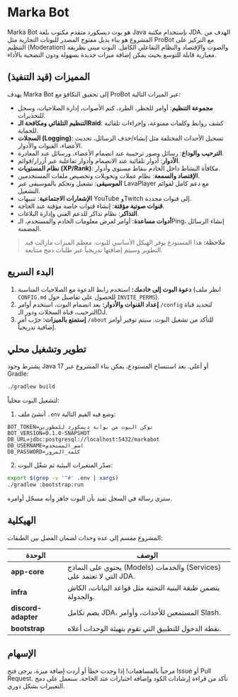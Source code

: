 # Marka Bot

Marka Bot هو بوت ديسكورد متقدم مكتوب بلغة Java بإستخدام مكتبة JDA. الهدف من المشروع هو بناء بديل مفتوح المصدر للبوتات التجارية مثل ProBot مع التركيز على التنظيم (Moderation) والصوت والإقتصاد والنظام التفاعلي الكامل. البوت مبني بطريقة معيارية قابلة للتوسع بحيث يمكن إضافة ميزات جديدة بسهولة ودون التضحية بالأداء.

## المميزات (قيد التنفيذ)

يهدف Marka Bot إلى تحقيق التكافؤ مع ProBot عبر الميزات التالية:

- **مجموعة التنظيم**: أوامر للحظر، الطرد، كتم الأصوات، إدارة الصلاحيات، وسجل للتحذيرات.
- **التنظيم التلقائي ومكافحة الـRaid**: كشف روابط وكلمات ممنوعة، وإجراءات تلقائية للحماية.
- **السجلات (Logging)**: تسجيل الأحداث المختلفة مثل إنشاء/حذف الرسائل، تحديث الأعضاء، القنوات والأدوار.
- **الترحيب والوداع**: رسائل وصور ترحيبية عند انضمام الأعضاء، ورسائل عند المغادرة.
- **الأدوار**: أدوار تلقائية عند الانضمام وأدوار تفاعلية عبر أزرار/قوائم.
- **نظام المستويات (XP/Rank)**: مكافأة النشاط داخل الخادم بنقاط مستوى وأدوار.
- **الإقتصاد والسمعة**: نظام عملات وتحويلات وتخصيص ملفات المستخدمين.
- **الموسيقى**: تشغيل وتحكم بالموسيقى عبر LavaPlayer مع دعم كامل لقوائم التشغيل.
- **الإشعارات الاجتماعية**: تنبيهات YouTube وTwitch إلى قنوات محددة.
- **قنوات صوتية مؤقتة**: إنشاء قنوات خاصة مؤقتة عند الحاجة.
- **التذاكر**: نظام تذاكر للدعم الفني وإدارة البلاغات.
- **أدوات مساعدة**: أوامر لعرض معلومات الخادم والمستخدم، الـPing، إنشاء الرسائل المضمنة.

> **ملاحظة:** هذا المستودع يوفر الهيكل الأساسي للبوت. معظم الميزات مازالت قيد التطوير وسيتم إضافتها تدريجياً عبر طلبات دمج متتابعة.

## البدء السريع

1. **دعوة البوت إلى خادمك:** استخدم رابط الدعوة مع الصلاحيات المناسبة (انظر ملف `CONFIG.md` للحصول على تفاصيل حول `INVITE_PERMS`).
2. **إعداد القنوات والأدوار:** بعد انضمام البوت، استخدم أوامر `/config` لتحديد قناة الترحيب، قناة السجلات ودور الـDJ.
3. **إستمتع بالميزات:** جرّب أمر `/about` للتأكد من تشغيل البوت. سيتم توفير أوامر إضافية تدريجياً.

## تطوير وتشغيل محلي

يشترط وجود Java 17 أو أعلى. بعد استنساخ المستودع، يمكن بناء المشروع عبر Gradle:

```bash
./gradlew build
```

لتشغيل البوت محلياً:

1. أنشئ ملف `.env` وضع فيه القيم التالية:

```env
BOT_TOKEN=توكن البوت من بوابة ديسكورد للمطورين
BOT_VERSION=0.1.0-SNAPSHOT
DB_URL=jdbc:postgresql://localhost:5432/markabot
DB_USERNAME=اسم_المستخدم
DB_PASSWORD=كلمة_المرور
```

2. صدّر المتغيرات البيئية ثم شغّل البوت:

```bash
export $(grep -v '^#' .env | xargs)
./gradlew :bootstrap:run
```

سترى رسالة في السجل تفيد بأن البوت جاهز وأنه مسجّل أوامره.

## الهيكلية

المشروع مقسم إلى عدة وحدات لضمان الفصل بين الطبقات:

| الوحدة            | الوصف |
|-------------------|-------|
| **app-core**      | يحتوي على النماذج (Models) والخدمات (Services) التي لا تعتمد على JDA. |
| **infra**         | يتضمن طبقة البنية التحتية مثل قواعد البيانات، الكاش والجدولة. |
| **discord-adapter** | يضم تكامل JDA، المستمعين للأحداث، وأوامر Slash. |
| **bootstrap**     | نقطة الدخول للتطبيق التي تقوم بتهيئة الوحدات أعلاه. |

## الإسهام

مرحباً بالمساهمات! إذا وجدت خطأ أو أردت إضافة ميزة، يرجى فتح Issue أو Pull Request. تأكد من قراءة إرشادات الكود وإضافة اختبارات عند الحاجة. سنعمل على دمج التغييرات بشكل دوري.
